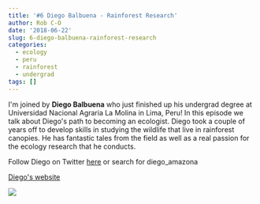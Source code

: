 ```yaml
---
title: '#6 Diego Balbuena - Rainforest Research'
author: Rob C-O
date: '2018-06-22'
slug: 6-diego-balbuena-rainforest-research
categories:
  - ecology
  - peru
  - rainforest
  - undergrad
tags: []
---
```


I'm joined by **Diego Balbuena** who just finished up his undergrad degree at Universidad Nacional Agraria La Molina in Lima, Peru!  In this episode we talk about Diego's path to becoming an ecologist.  Diego took a couple of years off to develop skills in studying the wildlife that live in rainforest canopies.  He has fantastic tales from the field as well as a real passion for the ecology research that he conducts.

Follow Diego on Twitter [here](https://twitter.com/diego_amazonia) or search for diego_amazona

[Diego's website](https://diegoblb.wordpress.com/)

![](/post/2018-06-22-6-diego-balbuena-rainforest-research_files/diego_balbuena.jpg)